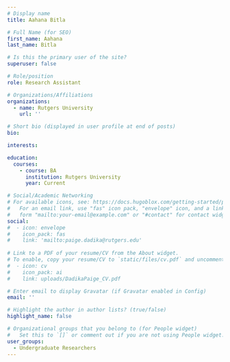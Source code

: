 ```yaml
---
# Display name
title: Aahana Bitla

# Full Name (for SEO)
first_name: Aahana
last_name: Bitla

# Is this the primary user of the site?
superuser: false

# Role/position
role: Research Assistant

# Organizations/Affiliations
organizations:
  - name: Rutgers University
    url: ''

# Short bio (displayed in user profile at end of posts)
bio: 

interests:

education:
  courses:
    - course: BA
      institution: Rutgers University
      year: Current

# Social/Academic Networking
# For available icons, see: https://docs.hugoblox.com/getting-started/page-builder/#icons
#   For an email link, use "fas" icon pack, "envelope" icon, and a link in the
#   form "mailto:your-email@example.com" or "#contact" for contact widget.
social:
#  - icon: envelope
#    icon_pack: fas
#    link: 'mailto:paige.dadika@rutgers.edu'
    
# Link to a PDF of your resume/CV from the About widget.
# To enable, copy your resume/CV to `static/files/cv.pdf` and uncomment the lines below.
#  - icon: cv
#    icon_pack: ai
#    link: uploads/DadikaPaige_CV.pdf

# Enter email to display Gravatar (if Gravatar enabled in Config)
email: ''

# Highlight the author in author lists? (true/false)
highlight_name: false

# Organizational groups that you belong to (for People widget)
#   Set this to `[]` or comment out if you are not using People widget.
user_groups:
  - Undergraduate Researchers
---
```



